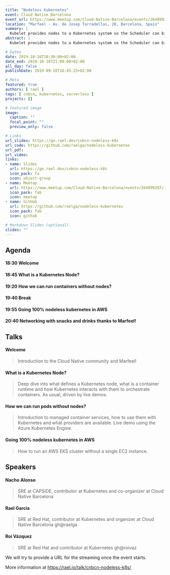 ```yaml
---
title: "Nodeless Kubernetes"
event: Cloud Native Barcelona
event_url: https://www.meetup.com/Cloud-Native-Barcelona/events/264999287/
location: "Marfeel - Av. de Josep Tarradellas, 20, Barcelona, Spain"
summary: |
  Kubelet provides nodes to a Kubernetes system so the Scheduler can bind pods on them. But what if we don't want to manage nodes? How can we use other APIs to provide compute resources to a Kubernetes cluster?
abstract: |
  Kubelet provides nodes to a Kubernetes system so the Scheduler can bind pods on them. But what if we don't want to manage nodes? How can we use other APIs to provide compute resources to a Kubernetes cluster?

# Dates
date: 2019-10-16T18:30:00+02:00
date_end: 2019-10-16T21:00:00+02:00
all_day: false
publishDate: 2019-09-18T16:45:25+02:00

# Meta
featured: true
authors: [ rael ]
tags: [ cnbcn, kubernetes, serverless ]
projects: []

# Featured image
image:
  caption: ""
  focal_point: ""
  preview_only: false

# Links
url_slides: https://go.rael.dev/cnbcn-nodeless-k8s
url_code: https://github.com/raelga/nodeless-kubernetes
url_pdf:
url_video:
links:
- name: Slides
  url: https://go.rael.dev/cnbcn-nodeless-k8s
  icon_pack: fa
  icon: object-group
- name: Meetup
  url: https://www.meetup.com/Cloud-Native-Barcelona/events/264999287/
  icon_pack: fab
  icon: meetup
- name: GitHub
  url: https://github.com/raelga/nodeless-kubernetes
  icon_pack: fab
  icon: github

# Markdown Slides (optional).
slides: ""
---
```



## Agenda

#### **18:30** Welcome
#### **18:45** What is a Kubernetes Node?
#### **19:20** How we can run containers without nodes?
#### **19:40** Break
#### **19:55** Going 100% nodeless kubernetes in AWS
#### **20:40** Networking with snacks and drinks thanks to Marfeel!

## Talks

#### Welcome
> Introduction to the Cloud Native community and Marfeel!

#### What is a Kubernetes Node?
> Deep dive into what defines a Kubernetes node, what is a container runtime and how Kubernetes interacts with them to orchestrate containers. As usual, driven by live demos.

#### How we can run pods without nodes?
> Introduction to managed container services, how to use them with Kubernetes and what providers are available. Live demo using the Azure Kubernetes Engine.

#### Going 100% nodeless kubernetes in AWS
> How to run an AWS EKS cluster without a single EC2 instance.

## Speakers

#### Nacho Alonso
> SRE at CAPSiDE, contributor at Kubernetes and co-organizer at Cloud Native Barcelona

#### Rael Garcia
> SRE at Red Hat, contributor at Kubernetes and organizer at Cloud Native Barcelona gh@raelga

#### Roi Vázquez
> SRE at Red Hat and contributor at Kubernetes gh@roivaz

We will try to provide a URL for the streaming once the event starts.

More information at https://rael.io/talk/cnbcn-nodeless-k8s/
